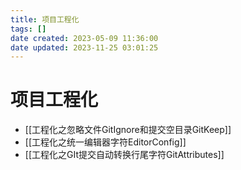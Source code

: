 ```yaml
---
title: 项目工程化
tags: []
date created: 2023-05-09 11:36:00
date updated: 2023-11-25 03:01:25
---
```


# 项目工程化

- [[工程化之忽略文件GitIgnore和提交空目录GitKeep]]
- [[工程化之统一编辑器字符EditorConfig]]
- [[工程化之GIt提交自动转换行尾字符GitAttributes]]
